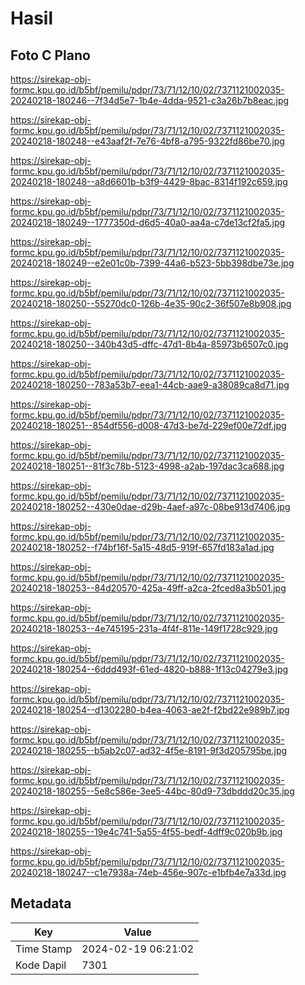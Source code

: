 # Hasil

## Foto C Plano

https://sirekap-obj-formc.kpu.go.id/b5bf/pemilu/pdpr/73/71/12/10/02/7371121002035-20240218-180246--7f34d5e7-1b4e-4dda-9521-c3a26b7b8eac.jpg

https://sirekap-obj-formc.kpu.go.id/b5bf/pemilu/pdpr/73/71/12/10/02/7371121002035-20240218-180248--e43aaf2f-7e76-4bf8-a795-9322fd86be70.jpg

https://sirekap-obj-formc.kpu.go.id/b5bf/pemilu/pdpr/73/71/12/10/02/7371121002035-20240218-180248--a8d6601b-b3f9-4429-8bac-8314f192c659.jpg

https://sirekap-obj-formc.kpu.go.id/b5bf/pemilu/pdpr/73/71/12/10/02/7371121002035-20240218-180249--1777350d-d6d5-40a0-aa4a-c7de13cf2fa5.jpg

https://sirekap-obj-formc.kpu.go.id/b5bf/pemilu/pdpr/73/71/12/10/02/7371121002035-20240218-180249--e2e01c0b-7399-44a6-b523-5bb398dbe73e.jpg

https://sirekap-obj-formc.kpu.go.id/b5bf/pemilu/pdpr/73/71/12/10/02/7371121002035-20240218-180250--55270dc0-126b-4e35-90c2-36f507e8b908.jpg

https://sirekap-obj-formc.kpu.go.id/b5bf/pemilu/pdpr/73/71/12/10/02/7371121002035-20240218-180250--340b43d5-dffc-47d1-8b4a-85973b6507c0.jpg

https://sirekap-obj-formc.kpu.go.id/b5bf/pemilu/pdpr/73/71/12/10/02/7371121002035-20240218-180250--783a53b7-eea1-44cb-aae9-a38089ca8d71.jpg

https://sirekap-obj-formc.kpu.go.id/b5bf/pemilu/pdpr/73/71/12/10/02/7371121002035-20240218-180251--854df556-d008-47d3-be7d-229ef00e72df.jpg

https://sirekap-obj-formc.kpu.go.id/b5bf/pemilu/pdpr/73/71/12/10/02/7371121002035-20240218-180251--81f3c78b-5123-4998-a2ab-197dac3ca688.jpg

https://sirekap-obj-formc.kpu.go.id/b5bf/pemilu/pdpr/73/71/12/10/02/7371121002035-20240218-180252--430e0dae-d29b-4aef-a97c-08be913d7406.jpg

https://sirekap-obj-formc.kpu.go.id/b5bf/pemilu/pdpr/73/71/12/10/02/7371121002035-20240218-180252--f74bf16f-5a15-48d5-919f-657fd183a1ad.jpg

https://sirekap-obj-formc.kpu.go.id/b5bf/pemilu/pdpr/73/71/12/10/02/7371121002035-20240218-180253--84d20570-425a-49ff-a2ca-2fced8a3b501.jpg

https://sirekap-obj-formc.kpu.go.id/b5bf/pemilu/pdpr/73/71/12/10/02/7371121002035-20240218-180253--4e745195-231a-4f4f-811e-149f1728c929.jpg

https://sirekap-obj-formc.kpu.go.id/b5bf/pemilu/pdpr/73/71/12/10/02/7371121002035-20240218-180254--6ddd493f-61ed-4820-b888-1f13c04279e3.jpg

https://sirekap-obj-formc.kpu.go.id/b5bf/pemilu/pdpr/73/71/12/10/02/7371121002035-20240218-180254--d1302280-b4ea-4063-ae2f-f2bd22e989b7.jpg

https://sirekap-obj-formc.kpu.go.id/b5bf/pemilu/pdpr/73/71/12/10/02/7371121002035-20240218-180255--b5ab2c07-ad32-4f5e-8191-9f3d205795be.jpg

https://sirekap-obj-formc.kpu.go.id/b5bf/pemilu/pdpr/73/71/12/10/02/7371121002035-20240218-180255--5e8c586e-3ee5-44bc-80d9-73dbddd20c35.jpg

https://sirekap-obj-formc.kpu.go.id/b5bf/pemilu/pdpr/73/71/12/10/02/7371121002035-20240218-180255--19e4c741-5a55-4f55-bedf-4dff9c020b9b.jpg

https://sirekap-obj-formc.kpu.go.id/b5bf/pemilu/pdpr/73/71/12/10/02/7371121002035-20240218-180247--c1e7938a-74eb-456e-907c-e1bfb4e7a33d.jpg


## Metadata

| Key        | Value               |
| ---------- | ------------------- |
| Time Stamp | 2024-02-19 06:21:02 |
| Kode Dapil | 7301                |



